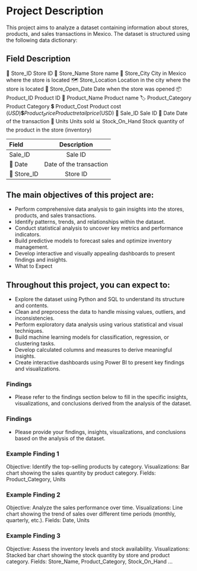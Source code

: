 # Project Description
This project aims to analyze a dataset containing information about stores, products, and sales transactions in Mexico. The dataset is structured using the following data dictionary:

## Field	Description
🏢 Store_ID	Store ID
🏪 Store_Name	Store name
🌆 Store_City	City in Mexico where the store is located
🗺️ Store_Location	Location in the city where the store is located
📅 Store_Open_Date	Date when the store was opened
📦 Product_ID	Product ID
📝 Product_Name	Product name
🏷️ Product_Category	Product Category
💲 Product_Cost	Product cost ($USD)
💲 Product_Price	Product retail price ($USD)
💼 Sale_ID	Sale ID
📅 Date	Date of the transaction
🔢 Units	Units sold
📊 Stock_On_Hand	Stock quantity of the product in the store (inventory)

| Field | Description | 
| :------------------- | :----------: | 
| Sale_ID             | Sale ID     | 
| 📅 Date             | Date of the transaction      | 
| 🏢 Store_ID             | Store ID      | 

## The main objectives of this project are:

- Perform comprehensive data analysis to gain insights into the stores, products, and sales transactions.
- Identify patterns, trends, and relationships within the dataset.
- Conduct statistical analysis to uncover key metrics and performance indicators.
- Build predictive models to forecast sales and optimize inventory management.
- Develop interactive and visually appealing dashboards to present findings and insights.
- What to Expect

## Throughout this project, you can expect to:

- Explore the dataset using Python and SQL to understand its structure and contents.
- Clean and preprocess the data to handle missing values, outliers, and inconsistencies.
- Perform exploratory data analysis using various statistical and visual techniques.
- Build machine learning models for classification, regression, or clustering tasks.
- Develop calculated columns and measures to derive meaningful insights.
- Create interactive dashboards using Power BI to present key findings and visualizations.

### Findings
- Please refer to the findings section below to fill in the specific insights, visualizations, and conclusions derived from the analysis of the dataset.

### Findings
- Please provide your findings, insights, visualizations, and conclusions based on the analysis of the dataset.

### Example Finding 1
Objective: Identify the top-selling products by category.
Visualizations: Bar chart showing the sales quantity by product category.
Fields: Product_Category, Units

### Example Finding 2
Objective: Analyze the sales performance over time.
Visualizations: Line chart showing the trend of sales over different time periods (monthly, quarterly, etc.).
Fields: Date, Units

### Example Finding 3
Objective: Assess the inventory levels and stock availability.
Visualizations: Stacked bar chart showing the stock quantity by store and product category.
Fields: Store_Name, Product_Category, Stock_On_Hand
...
